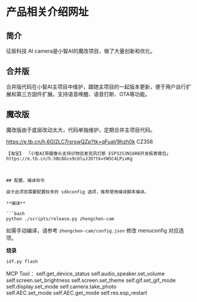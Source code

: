 # 产品相关介绍网址

## 简介
征辰科技 AI camera是小智AI的魔改项目，做了大量创新和优化。

## 合并版
合并版代码在小智AI主项目中维护，跟随主项目的一起版本更新，便于用户自行扩展和第三方固件扩展。支持语音唤醒、语音打断、OTA等功能。

## 魔改版
魔改版由于底层改动太大，代码单独维护，定期合并主项目代码。

https://e.tb.cn/h.6Gl2LC7rsrswQZp?tk=qFuaV9hzh0k CZ356
```
【淘宝】 「小智AI带摄像头支持识物双麦克风打断 ESP32S3N16R8开发板表情包」
https://e.tb.cn/h.hBc8Gcx9cUluJJO?tk=YW5C4LPixKg



## 配置、编译命令

由于此项目需要配置较多的 sdkconfig 选项，推荐使用编译脚本编译。

**编译**

```bash
python ./scripts/release.py zhengchen-cam
```

如需手动编译，请参考 `zhengchen-cam/config.json` 修改 menuconfig 对应选项。

**烧录**

```bash
idf.py flash


```

MCP Tool：
self.get_device_status
self.audio_speaker.set_volume
self.screen.set_brightness
self.screen.set_theme
self.gif.set_gif_mode
self.display.set_mode
self.camera.take_photo       
self.AEC.set_mode
self.AEC.get_mode
self.res.esp_restart